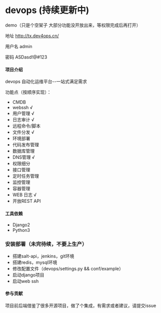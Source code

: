 # devops (持续更新中)

demo（只是个空架子  大部分功能没开放出来，等权限完成后再打开）

地址 http://tx.dev4ops.cn/

用户名 admin
   
密码 ASDasd!@#123

#### 项目介绍
devops 自动化运维平台--一站式满足需求

功能点（按顺序实现）：
* CMDB 
* webssh &radic;
* 用户管理 &radic;
* 日志审计 &radic;
* 远程命令/脚本 
* 文件分发 &radic;
* 环境部署 
* 代码发布管理
* 数据库管理 
* DNS管理 &radic;
* 权限细分 
* 接口管理 
* 定时任务管理
* 监控管理
* 容器管理
* WEB 日志 &radic;
* 开放REST API


#### 工具依赖
* Django2
* Python3
### 安装部署（未完待续，不要上生产）
* 搭建salt-api，jenkins，git环境
* 搭建redis，mysql环境
* 修改配置文件（devops/settings.py && conf/example）
* 启动django项目
* 启动web ssh
#### 参与贡献

项目前后端借鉴了很多开源项目，做了个集成，有需求或者建议，请提交issue

